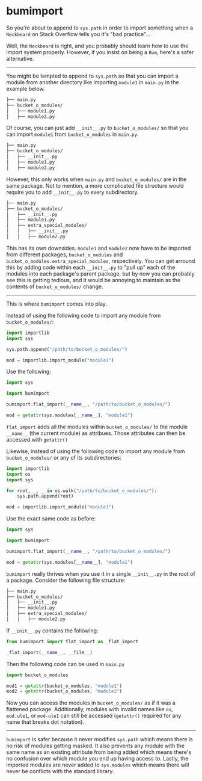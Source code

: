 # bumimport

So you're about to append to `sys.path` in order to import something when a `Neckbeard` on Stack Overflow tells you it's "bad practice"...

Well, the `Neckbeard` is right, and you probably should learn how to use the import system properly. However, if you insist on being a `Bum`, here's a safer alternative.

----
You might be tempted to append to `sys.path` so that you can import a module from another directory like importing `module1` in `main.py` in the example below.

```bash
├── main.py
├── bucket_o_modules/
│   ├── module1.py
│   ├── module2.py
```

Of course, you can just add `__init__.py` to `bucket_o_modules/` so that you can import `module1` from `bucket_o_modules` in `main.py`.

```bash
├── main.py
├── bucket_o_modules/
│   ├── __init__.py
│   ├── module1.py
│   ├── module2.py
```

However, this only works when `main.py` and `bucket_o_modules/` are in the same package. Not to mention, a more complicated file structure would require you to add `__init__.py` to every subdirectory.

```bash
├── main.py
├── bucket_o_modules/
│   ├── __init__.py
│   ├── module1.py
│   ├── extra_special_modules/
│   │   ├── __init__.py
│   │   ├── module2.py
```

This has its own downsides. `module1` and `module2` now have to be imported from different packages, `bucket_o_modules` and `bucket_o_modules.extra_special_modules`, respectively. You can get arround this by adding code within each `__init__.py` to "pull up" each of the modules into each package's parent package, but by now you can probably see this is getting tedious, and it would be annoying to maintain as the contents of `bucket_o_modules/` change.

----
This is where `bumimport` comes into play.

Instead of using the following code to import any module from `bucket_o_modules/`:

```python
import importlib
import sys

sys.path.append("/path/to/bucket_o_modules/")

mod = importlib.import_module("module1")
```

Use the following:

```python
import sys

import bumimport

bumimport.flat_import(__name__, "/path/to/bucket_o_modules/")

mod = getattr(sys.modules[__name__], "module1")
```

`flat_import` adds all the modules within `bucket_o_modules/` to the module `__name__` (the current module) as attribues. Those attributes can then be accessed with `getattr()`

Likewise, instead of using the following code to import any module from `bucket_o_modules/` or any of its subdirectories:

```python
import importlib
import os
import sys

for root, _, _ in os.walk("/path/to/bucket_o_modules/"):
    sys.path.append(root)

mod = importlib.import_module("module1")
```

Use the exact same code as before:

```python
import sys

import bumimport

bumimport.flat_import(__name__, "/path/to/bucket_o_modules/")

mod = getattr(sys.modules[__name__], "module1")
```

`bumimport` really thrives when you use it in a single `__init__.py` in the root of a package. Consider the following file structure:

```bash
├── main.py
├── bucket_o_modules/
│   ├── __init__.py
│   ├── module1.py
│   ├── extra_special_modules/
│   │   ├── module2.py
```

If `__init__.py` contains the following:

```python
from bumimport import flat_import as _flat_import

_flat_import(__name__, __file__)
```

Then the following code can be used in `main.py`

```python
import bucket_o_modules

mod1 = getattr(bucket_o_modules, "module1")
mod2 = getattr(bucket_o_modules, "module2")
```

Now you can access the modules in `bucket_o_modules/` as if it was a flattened package. Additionally, modules with invalid names like `os`, `mod.ule1`, or `mod-ule1` can still be accessed (`getattr()` required for any name that breaks dot notation).

----
`bumimport` is safer because it never modifies `sys.path` which means there is no risk of modules getting masked. It also prevents any module with the same name as an existing attribute from being added which means there's no confusion over which module you end up having access to. Lastly, the imported modules are never added to `sys.modules` which means there will never be conflicts with the standard library.
